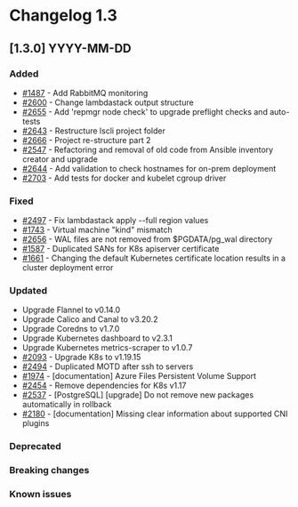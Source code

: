 # Changelog 1.3

## [1.3.0] YYYY-MM-DD

### Added

- [#1487](https://github.com//lambdastack-platform/lambdastack/issues/1487) - Add RabbitMQ monitoring
- [#2600](https://github.com/lambdastack-platform/lambdastack/issues/2600) - Change lambdastack output structure
- [#2655](https://github.com/lambdastack-platform/lambdastack/issues/2655) - Add 'repmgr node check' to upgrade preflight checks and auto-tests
- [#2643](https://github.com/lambdastack-platform/lambdastack/issues/2643) - Restructure lscli project folder
- [#2666](https://github.com/lambdastack-platform/lambdastack/issues/2666) - Project re-structure part 2
- [#2547](https://github.com/lambdastack-platform/lambdastack/issues/2547) - Refactoring and removal of old code from Ansible inventory creator and upgrade
- [#2644](https://github.com/lambdastack-platform/lambdastack/issues/2644) - Add validation to check hostnames for on-prem deployment
- [#2703](https://github.com/lambdastack-platform/lambdastack/issues/2703) - Add tests for docker and kubelet cgroup driver

### Fixed

- [#2497](https://github.com/lambdastack-platform/lambdastack/issues/2497) - Fix lambdastack apply --full region values
- [#1743](https://github.com/lambdastack-platform/lambdastack/issues/1743) - Virtual machine "kind" mismatch
- [#2656](https://github.com/lambdastack-platform/lambdastack/issues/2656) - WAL files are not removed from $PGDATA/pg_wal directory
- [#1587](https://github.com/lambdastack-platform/lambdastack/issues/1587) - Duplicated SANs for K8s apiserver certificate
- [#1661](https://github.com/lambdastack-platform/lambdastack/issues/1661) - Changing the default Kubernetes certificate location results in a cluster deployment error

### Updated

- Upgrade Flannel to v0.14.0
- Upgrade Calico and Canal to v3.20.2
- Upgrade Coredns to v1.7.0
- Upgrade Kubernetes dashboard to v2.3.1
- Upgrade Kubernetes metrics-scraper to v1.0.7
- [#2093](https://github.com/lambdastack-platform/lambdastack/issues/2093) - Upgrade K8s to v1.19.15
- [#2494](https://github.com/lambdastack-platform/lambdastack/issues/2494) - Duplicated MOTD after ssh to servers
- [#1974](https://github.com/lambdastack-platform/lambdastack/issues/1974) - [documentation] Azure Files Persistent Volume Support
- [#2454](https://github.com/lambdastack-platform/lambdastack/issues/2454) - Remove dependencies for K8s v1.17
- [#2537](https://github.com/lambdastack-platform/lambdastack/issues/2537) - [PostgreSQL] [upgrade] Do not remove new packages automatically in rollback
- [#2180](https://github.com/lambdastack-platform/lambdastack/issues/2180) - [documentation] Missing clear information about supported CNI plugins

### Deprecated

### Breaking changes

### Known issues
